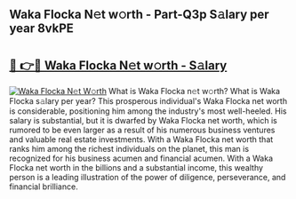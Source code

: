 ## Waka Flocka N𝚎t w𝚘rth - Part-Q3p S𝚊lary per year 8vkPE

# <h2><a href="http://gc3lxj.nevu.top/?p=Waka+Flocka">🔗 👉🔴 Waka Flocka N𝚎t w𝚘rth - S𝚊lary</a></h2>

[![Waka Flocka N𝚎t W𝚘rth](https://i.imgur.com/Oavwk0R.jpeg)](http://gc3lxj.nevu.top/?p=Waka+Flocka)
What is Waka Flocka n𝚎t w𝚘rth? What is Waka Flocka s𝚊lary per year?
This prosperous individual's Waka Flocka net worth is considerable, positioning him among the industry's most well-heeled. His salary is substantial, but it is dwarfed by Waka Flocka net worth, which is rumored to be even larger as a result of his numerous business ventures and valuable real estate investments. With a Waka Flocka net worth that ranks him among the richest individuals on the planet, this man is recognized for his business acumen and financial acumen. With a Waka Flocka net worth in the billions and a substantial income, this wealthy person is a leading illustration of the power of diligence, perseverance, and financial brilliance.
